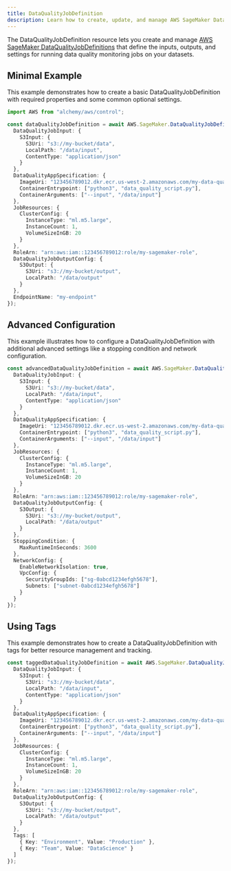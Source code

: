 ```yaml
---
title: DataQualityJobDefinition
description: Learn how to create, update, and manage AWS SageMaker DataQualityJobDefinitions using Alchemy Cloud Control.
---
```


The DataQualityJobDefinition resource lets you create and manage [AWS SageMaker DataQualityJobDefinitions](https://docs.aws.amazon.com/sagemaker/latest/userguide/) that define the inputs, outputs, and settings for running data quality monitoring jobs on your datasets.

## Minimal Example

This example demonstrates how to create a basic DataQualityJobDefinition with required properties and some common optional settings.

```ts
import AWS from "alchemy/aws/control";

const dataQualityJobDefinition = await AWS.SageMaker.DataQualityJobDefinition("basicDataQualityJob", {
  DataQualityJobInput: {
    S3Input: {
      S3Uri: "s3://my-bucket/data",
      LocalPath: "/data/input",
      ContentType: "application/json"
    }
  },
  DataQualityAppSpecification: {
    ImageUri: "123456789012.dkr.ecr.us-west-2.amazonaws.com/my-data-quality-image:latest",
    ContainerEntrypoint: ["python3", "data_quality_script.py"],
    ContainerArguments: ["--input", "/data/input"]
  },
  JobResources: {
    ClusterConfig: {
      InstanceType: "ml.m5.large",
      InstanceCount: 1,
      VolumeSizeInGB: 20
    }
  },
  RoleArn: "arn:aws:iam::123456789012:role/my-sagemaker-role",
  DataQualityJobOutputConfig: {
    S3Output: {
      S3Uri: "s3://my-bucket/output",
      LocalPath: "/data/output"
    }
  },
  EndpointName: "my-endpoint"
});
```

## Advanced Configuration

This example illustrates how to configure a DataQualityJobDefinition with additional advanced settings like a stopping condition and network configuration.

```ts
const advancedDataQualityJobDefinition = await AWS.SageMaker.DataQualityJobDefinition("advancedDataQualityJob", {
  DataQualityJobInput: {
    S3Input: {
      S3Uri: "s3://my-bucket/data",
      LocalPath: "/data/input",
      ContentType: "application/json"
    }
  },
  DataQualityAppSpecification: {
    ImageUri: "123456789012.dkr.ecr.us-west-2.amazonaws.com/my-data-quality-image:latest",
    ContainerEntrypoint: ["python3", "data_quality_script.py"],
    ContainerArguments: ["--input", "/data/input"]
  },
  JobResources: {
    ClusterConfig: {
      InstanceType: "ml.m5.large",
      InstanceCount: 1,
      VolumeSizeInGB: 20
    }
  },
  RoleArn: "arn:aws:iam::123456789012:role/my-sagemaker-role",
  DataQualityJobOutputConfig: {
    S3Output: {
      S3Uri: "s3://my-bucket/output",
      LocalPath: "/data/output"
    }
  },
  StoppingCondition: {
    MaxRuntimeInSeconds: 3600
  },
  NetworkConfig: {
    EnableNetworkIsolation: true,
    VpcConfig: {
      SecurityGroupIds: ["sg-0abcd1234efgh5678"],
      Subnets: ["subnet-0abcd1234efgh5678"]
    }
  }
});
```

## Using Tags

This example demonstrates how to create a DataQualityJobDefinition with tags for better resource management and tracking.

```ts
const taggedDataQualityJobDefinition = await AWS.SageMaker.DataQualityJobDefinition("taggedDataQualityJob", {
  DataQualityJobInput: {
    S3Input: {
      S3Uri: "s3://my-bucket/data",
      LocalPath: "/data/input",
      ContentType: "application/json"
    }
  },
  DataQualityAppSpecification: {
    ImageUri: "123456789012.dkr.ecr.us-west-2.amazonaws.com/my-data-quality-image:latest",
    ContainerEntrypoint: ["python3", "data_quality_script.py"],
    ContainerArguments: ["--input", "/data/input"]
  },
  JobResources: {
    ClusterConfig: {
      InstanceType: "ml.m5.large",
      InstanceCount: 1,
      VolumeSizeInGB: 20
    }
  },
  RoleArn: "arn:aws:iam::123456789012:role/my-sagemaker-role",
  DataQualityJobOutputConfig: {
    S3Output: {
      S3Uri: "s3://my-bucket/output",
      LocalPath: "/data/output"
    }
  },
  Tags: [
    { Key: "Environment", Value: "Production" },
    { Key: "Team", Value: "DataScience" }
  ]
});
```